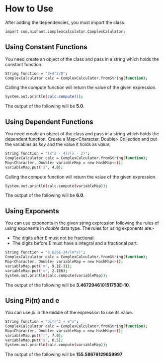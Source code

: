 # How to Use

After adding the dependencies, you must import the class.

```bash
import com.nishant.complexcalculator.ComplexCalulator;
```

## Using Constant Functions

You need create an object of the class and pass in a string which holds the constant function.
```bash
String function = "3+4^2/8";
ComplexCalculator calc = ComplexCalculator.fromString(function);
```
Calling the compute function will return the value of the given expression.
```bash
System.out.println(calc.compute());
```
The output of the following will be **5.0**.

## Using Dependent Functions

You need create an object of the class and pass in a string which holds the dependent function. Create a
Map<Character, Double> Collection and put the variables as _key_ and the value it holds as _value_. 
```bash
String function = "(x^2 - 4)/(x - 2)";
ComplexCalculator calc = ComplexCalculator.fromString(function);
Map<Character, Double> variableMap = new HashMap<>();
variableMap.put('x', 4.0);
```
Calling the compute function will return the value of the given expression.
```bash
System.out.println(calc.compute(variableMap));
```
The output of the following will be **6.0**.

## Using Exponents

You can use exponents in the given string expression following the rules of using exponents in _double_ data type.
The rules for using exponents are:-
* The digits after E must not be fractional.
* The digits before E must have a integral and a fractional part.
```bash
String function = "6.626E-34/(m*v)";
ComplexCalculator calc = ComplexCalculator.fromString(function);
Map<Character, Double> variableMap = new HashMap<>();
variableMap.put('m', 9.1E-31);
variableMap.put('v', 2.1E6);
System.out.println(calc.compute(variableMap));
```
The output of the following will be **3.467294610151753E-10**.

## Using Pi(π) and e

You can use _pi_ in the middle of the expression to use its value.
```bash
String function = "pi*r^2 + e^x";
ComplexCalculator calc = ComplexCalculator.fromString(function);
Map<Character, Double> variableMap = new HashMap<>();
variableMap.put('r', 7.0);
variableMap.put('x', 0.5);
System.out.println(calc.compute(variableMap));
```

The output of the following will be **155.58676129659997**.